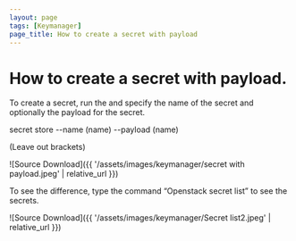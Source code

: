 ```yaml
---
layout: page
tags: [Keymanager]
page_title: How to create a secret with payload
---
```


# How to create a secret with payload.

To create a secret, run the <openstack secret store command> and specify the name of the secret and optionally the payload for the secret. 

secret store --name (name) --payload (name)

(Leave out brackets)

![Source Download]({{ '/assets/images/keymanager/secret with payload.jpeg' | relative_url }})

To see the difference, type the command “Openstack secret list” to see the secrets.

![Source Download]({{ '/assets/images/keymanager/Secret list2.jpeg' | relative_url }})
